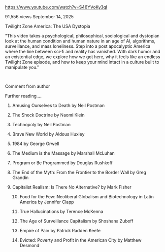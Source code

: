 https://www.youtube.com/watch?v=S46YVoKy3qI

91,556 views September 14, 2025

Twilight Zone America: The USA Dystopia

"This video takes a psychological, philosophical, sociological and dystopian look at the human condition and human nature in an age of AI, algorithms, surveillance, and mass loneliness. Step into a post apocalyptic America where the line between sci-fi and reality has vanished. With dark humor and an existential edge, we explore how we got here, why it feels like an endless Twilight Zone episode, and how to keep your mind intact in a culture built to manipulate you."

&nbsp;

Comment from author


Further reading....



1. Amusing Ourselves to Death by Neil Postman

2. The Shock Doctrine by Naomi Klein

3. Technopoly by Neil Postman

4. Brave New World by Aldous Huxley

5. 1984 by George Orwell

6. The Medium is the Massage by Marshall McLuhan

7. Program or Be Programmed by Douglas Rushkoff

8. The End of the Myth: From the Frontier to the Border Wall by Greg Grandin

9. Capitalist Realism: Is There No Alternative? by Mark Fisher

   10. Food for the Few: Neoliberal Globalism and Biotechnology in Latin America by Jennifer Clapp

   11. True Hallucinations by Terence McKenna

   12. The Age of Surveillance Capitalism by Shoshana Zuboff

   13. Empire of Pain by Patrick Radden Keefe

   14. Evicted: Poverty and Profit in the American City by Matthew Desmond





